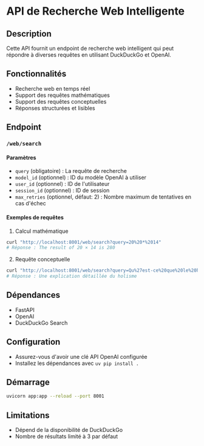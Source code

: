 # API de Recherche Web Intelligente

## Description
Cette API fournit un endpoint de recherche web intelligent qui peut répondre à diverses requêtes en utilisant DuckDuckGo et OpenAI.

## Fonctionnalités
- Recherche web en temps réel
- Support des requêtes mathématiques
- Support des requêtes conceptuelles
- Réponses structurées et lisibles

## Endpoint

### `/web/search`

#### Paramètres
- `query` (obligatoire) : La requête de recherche
- `model_id` (optionnel) : ID du modèle OpenAI à utiliser
- `user_id` (optionnel) : ID de l'utilisateur
- `session_id` (optionnel) : ID de session
- `max_retries` (optionnel, défaut: 2) : Nombre maximum de tentatives en cas d'échec

#### Exemples de requêtes

1. Calcul mathématique
```bash
curl "http://localhost:8001/web/search?query=20%20*%2014"
# Réponse : The result of 20 × 14 is 280
```

2. Requête conceptuelle
```bash
curl "http://localhost:8001/web/search?query=Qu%27est-ce%20que%20le%20holisme%20%3F"
# Réponse : Une explication détaillée du holisme
```

## Dépendances
- FastAPI
- OpenAI
- DuckDuckGo Search

## Configuration
- Assurez-vous d'avoir une clé API OpenAI configurée
- Installez les dépendances avec `uv pip install .`

## Démarrage
```bash
uvicorn app:app --reload --port 8001
```

## Limitations
- Dépend de la disponibilité de DuckDuckGo
- Nombre de résultats limité à 3 par défaut